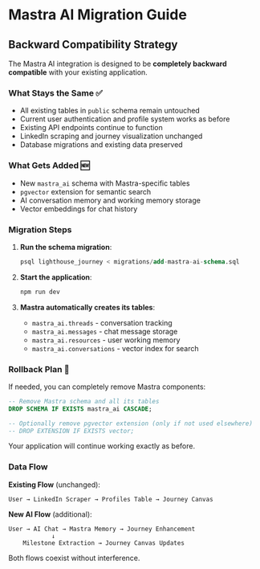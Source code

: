 # Mastra AI Migration Guide

## Backward Compatibility Strategy

The Mastra AI integration is designed to be **completely backward compatible** with your existing application.

### What Stays the Same ✅

- All existing tables in `public` schema remain untouched
- Current user authentication and profile system works as before
- Existing API endpoints continue to function
- LinkedIn scraping and journey visualization unchanged
- Database migrations and existing data preserved

### What Gets Added 🆕

- New `mastra_ai` schema with Mastra-specific tables
- `pgvector` extension for semantic search
- AI conversation memory and working memory storage
- Vector embeddings for chat history

### Migration Steps

1. **Run the schema migration**:

   ```sql
   psql lighthouse_journey < migrations/add-mastra-ai-schema.sql
   ```

2. **Start the application**:
   ```bash
   npm run dev
   ```
3. **Mastra automatically creates its tables**:
   - `mastra_ai.threads` - conversation tracking
   - `mastra_ai.messages` - chat message storage
   - `mastra_ai.resources` - user working memory
   - `mastra_ai.conversations` - vector index for search

### Rollback Plan 🔄

If needed, you can completely remove Mastra components:

```sql
-- Remove Mastra schema and all its tables
DROP SCHEMA IF EXISTS mastra_ai CASCADE;

-- Optionally remove pgvector extension (only if not used elsewhere)
-- DROP EXTENSION IF EXISTS vector;
```

Your application will continue working exactly as before.

### Data Flow

**Existing Flow** (unchanged):

```
User → LinkedIn Scraper → Profiles Table → Journey Canvas
```

**New AI Flow** (additional):

```
User → AI Chat → Mastra Memory → Journey Enhancement
            ↓
    Milestone Extraction → Journey Canvas Updates
```

Both flows coexist without interference.

